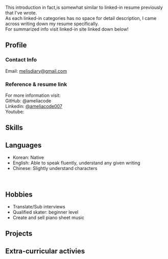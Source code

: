 This introduction in fact,is somewhat similar to linked-in resume previously that I've wrote.  
As each linked-in categories has no space for detail description, I came across writing down my resume specifically.  
For summarized info visit linked-in site linked down below!  

## Profile
### Contact Info
Email: melisdiary@gmail.com

### Reference & resume link
For more information visit:  
GitHub: @ameliacode  
Linkedin: [@ameliacode007](https://www.linkedin.com/in/ameliacode007/)  
Youtube: 

## Skills
## Languages
* Korean: Native   
* English: Able to speak fluently, understand any given writing   
* Chinese: Slightly understand characters  
<br>

## Hobbies  
* Translate/Sub interviews  
* Qualified skater: beginner level
* Create and sell piano sheet music

## Projects

## Extra-curricular activies


